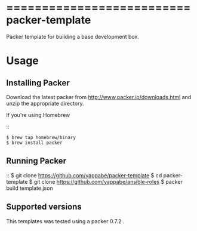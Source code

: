 ==========================
packer-template
==========================

Packer template for building a base development box.

Usage
=====

Installing Packer
-----------------

Download the latest packer from http://www.packer.io/downloads.html and unzip the appropriate directory.

If you're using Homebrew

::

    $ brew tap homebrew/binary
    $ brew install packer


Running Packer
--------------

::
    $ git clone https://github.com/yappabe/packer-template
    $ cd packer-template
    $ git clone https://github.com/yappabe/ansible-roles
    $ packer build template.json


Supported versions
------------------

This templates was tested using a packer 0.7.2 .
